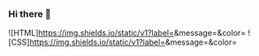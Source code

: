 ### Hi there 👋


![HTML]https://img.shields.io/static/v1?label=<HTML5>&message=<MESSAGE>&color=<red>
![CSS]https://img.shields.io/static/v1?label=<CSS3>&message=<MESSAGE>&color=<blue>

